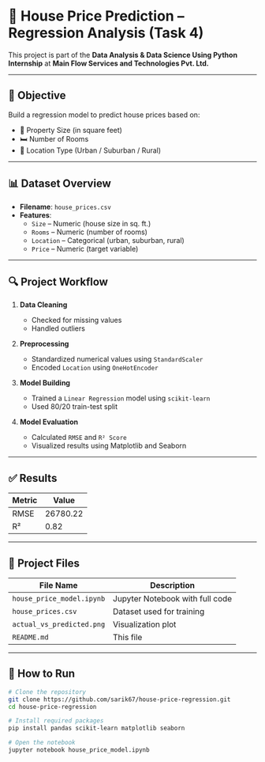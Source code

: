 # 🏡 House Price Prediction – Regression Analysis (Task 4)

This project is part of the **Data Analysis & Data Science Using Python Internship** at **Main Flow Services and Technologies Pvt. Ltd.**

---

## 📌 Objective

Build a regression model to predict house prices based on:
- 📏 Property Size (in square feet)
- 🛏️ Number of Rooms
- 📍 Location Type (Urban / Suburban / Rural)

---

## 📊 Dataset Overview

- **Filename**: `house_prices.csv`
- **Features**:
  - `Size` – Numeric (house size in sq. ft.)
  - `Rooms` – Numeric (number of rooms)
  - `Location` – Categorical (urban, suburban, rural)
  - `Price` – Numeric (target variable)

---

## 🔍 Project Workflow

1. **Data Cleaning**
   - Checked for missing values
   - Handled outliers

2. **Preprocessing**
   - Standardized numerical values using `StandardScaler`
   - Encoded `Location` using `OneHotEncoder`

3. **Model Building**
   - Trained a `Linear Regression` model using `scikit-learn`
   - Used 80/20 train-test split

4. **Model Evaluation**
   - Calculated `RMSE` and `R² Score`
   - Visualized results using Matplotlib and Seaborn

---

## ✅ Results

| Metric | Value       |
|--------|-------------|
| RMSE   | 26780.22    |
| R²     | 0.82        |

---

## 📁 Project Files

| File Name               | Description                        |
|------------------------|------------------------------------|
| `house_price_model.ipynb` | Jupyter Notebook with full code |
| `house_prices.csv`        | Dataset used for training        |
| `actual_vs_predicted.png` | Visualization plot               |
| `README.md`               | This file                        |

---

## 🚀 How to Run

```bash
# Clone the repository
git clone https://github.com/sarik67/house-price-regression.git
cd house-price-regression

# Install required packages
pip install pandas scikit-learn matplotlib seaborn

# Open the notebook
jupyter notebook house_price_model.ipynb
